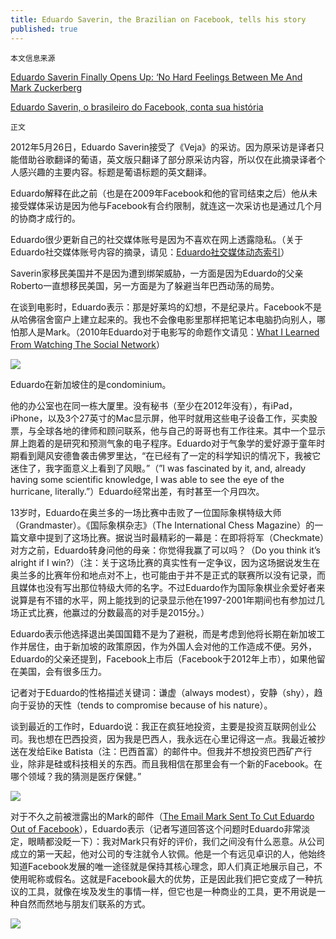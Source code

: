 ```yaml
---
title: Eduardo Saverin, the Brazilian on Facebook, tells his story
published: true
---
```

`本文信息来源`

[Eduardo Saverin Finally Opens Up: ‘No Hard Feelings Between Me And Mark Zuckerberg](https://www.forbes.com/sites/andersonantunes/2012/05/27/eduardo-saverin-finally-opens-up-no-hard-feelings-between-me-and-mark-zuckerberg/#5b2f6245574a)

[Eduardo Saverin, o brasileiro do Facebook, conta sua história](https://veja.abril.com.br/tecnologia/eduardo-saverin-o-brasileiro-do-facebook-conta-sua-historia/)

`正文`

2012年5月26日，Eduardo Saverin接受了《Veja》的采访。因为原采访是译者只能借助谷歌翻译的葡语，英文版只翻译了部分原采访内容，所以仅在此摘录译者个人感兴趣的主要内容。标题是葡语标题的英文翻译。

Eduardo解释在此之前（也是在2009年Facebook和他的官司结束之后）他从未接受媒体采访是因为他与Facebook有合约限制，就连这一次采访也是通过几个月的协商才成行的。

Eduardo很少更新自己的社交媒体账号是因为不喜欢在网上透露隐私。（关于Eduardo社交媒体账号内容的摘录，请见：[Eduardo社交媒体动态索引](https://weibo.com/7431190221/ICf0q8FSZ?ref=home&rid=1_0_8_2669530935710824963_0_0_0&type=comment)）

Saverin家移民美国并不是因为遭到绑架威胁，一方面是因为Eduardo的父亲Roberto一直想移民美国，另一方面是为了躲避当年巴西动荡的局势。

在谈到电影时，Eduardo表示：那是好莱坞的幻想，不是纪录片。Facebook不是从哈佛宿舍窗户上建立起来的。我也不会像电影里那样把笔记本电脑扔向别人，哪怕那人是Mark。（2010年Eduardo对于电影写的命题作文请见：[What I Learned From Watching The Social Network](https://weibo.com/7431190221/ICwHB3bwP?from=page_1005057431190221_profile&wvr=6&mod=weibotime&type=comment)）

![](https://thesocialnetworkinbox.files.wordpress.com/2020/04/time688aae59bbe20200413193655.png)

Eduardo在新加坡住的是condominium。

他的办公室也在同一栋大厦里。没有秘书（至少在2012年没有），有iPad，iPhone，以及3个27英寸的Mac显示屏，他平时就用这些电子设备工作，买卖股票，与全球各地的律师和顾问联系，他与自己的哥哥也有工作往来。其中一个显示屏上跑着的是研究和预测气象的电子程序。Eduardo对于气象学的爱好源于童年时期看到飓风安德鲁袭击佛罗里达，“在已经有了一定的科学知识的情况下，我被它迷住了，我字面意义上看到了风眼。”（”I was fascinated by it, and, already having some scientific knowledge, I was able to see the eye of the hurricane, literally.”）Eduardo经常出差，有时甚至一个月四次。

13岁时，Eduardo在奥兰多的一场比赛中击败了一位国际象棋特级大师（Grandmaster）。《国际象棋杂志》（The International Chess Magazine）的一篇文章中提到了这场比赛。据说当时最精彩的一幕是：在即将将军（Checkmate）对方之前，Eduardo转身问他的母亲：你觉得我赢了可以吗？（Do you think it’s alright if I win?）（注：关于这场比赛的真实性有一定争议，因为这场据说发生在奥兰多的比赛年份和地点对不上，也可能由于并不是正式的联赛所以没有记录，而且媒体也没有写出那位特级大师的名字。不过Eduardo作为国际象棋业余爱好者来说算是有不错的水平，网上能找到的记录显示他在1997-2001年期间也有参加过几场正式比赛，他赢过的分数最高的对手是2015分。）

Eduardo表示他选择退出美国国籍不是为了避税，而是考虑到他将长期在新加坡工作并居住，由于新加坡的政策原因，作为外国人会对他的工作造成不便。另外，Eduardo的父亲还提到，Facebook上市后（Facebook于2012年上市），如果他留在美国，会有很多压力。

记者对于Eduardo的性格描述关键词：谦虚（always modest），安静（shy），趋向于妥协的天性（tends to compromise because of his nature）。

谈到最近的工作时，Eduardo说：我正在疯狂地投资，主要是投资互联网创业公司。我也想在巴西投资，因为我是巴西人，我永远在心里记得这一点。我最近被抄送在发给Eike Batista（注：巴西首富）的邮件中。但我并不想投资巴西矿产行业，除非是硅或科技相关的东西。而且我相信在那里会有一个新的Facebook。在哪个领域？我的猜测是医疗保健。”

![](https://thesocialnetworkinbox.files.wordpress.com/2020/04/time688aae59bbe20200413195011.png)

对于不久之前被泄露出的Mark的邮件（[The Email Mark Sent To Cut Eduardo Out of Facebook](https://thesocialnetworkinbox.github.io/The-Email-Zuckerberg-Sent-To-Cut-His-Cofounder-Out-of-Facebook)），Eduardo表示（记者写道回答这个问题时Eduardo非常淡定，眼睛都没眨一下）：我对Mark只有好的评价，我们之间没有什么恶意。从公司成立的第一天起，他对公司的专注就令人钦佩。他是一个有远见卓识的人，他始终知道Facebook发展的唯一途径就是保持其核心理念，即人们真正地展示自己，不使用昵称或假名。这就是Facebook最大的优势，正是因此我们把它变成了一种抗议的工具，就像在埃及发生的事情一样，但它也是一种商业的工具，更不用说是一种自然而然地与朋友们联系的方式。

![](https://thesocialnetworkinbox.files.wordpress.com/2020/04/time688aae59bbe20200413194209-1.png)

